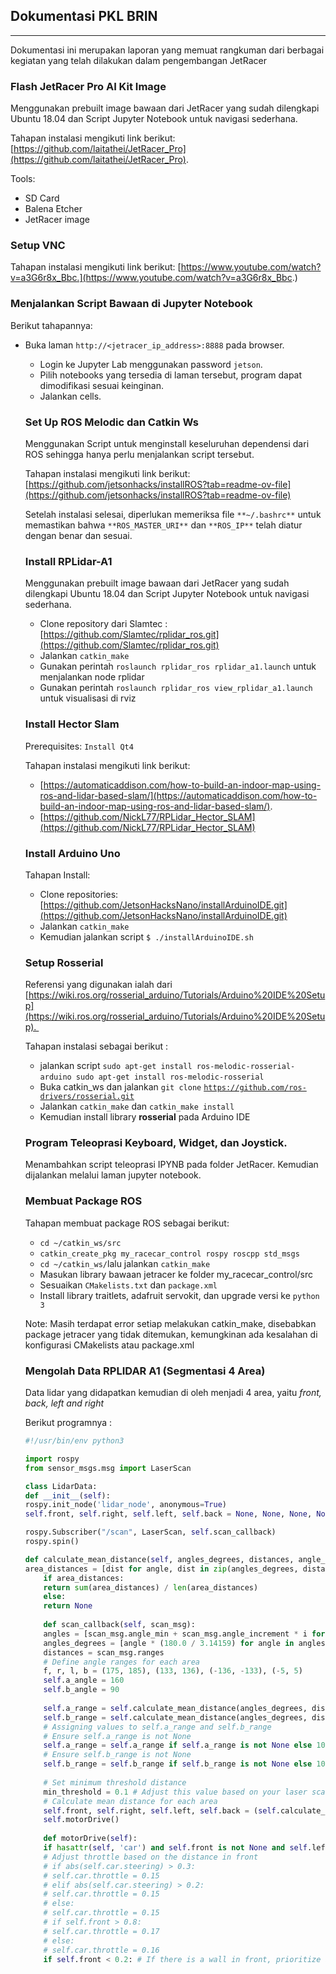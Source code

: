 ## Dokumentasi PKL BRIN

---

Dokumentasi ini merupakan laporan yang memuat rangkuman dari berbagai kegiatan yang telah dilakukan dalam pengembangan JetRacer 

### Flash JetRacer Pro AI Kit Image

Menggunakan prebuilt image bawaan dari JetRacer yang sudah dilengkapi Ubuntu 18.04 dan Script Jupyter Notebook untuk navigasi sederhana. 

Tahapan instalasi mengikuti link berikut: [https://github.com/laitathei/JetRacer_Pro](https://github.com/laitathei/JetRacer_Pro).

Tools: 

* SD Card
* Balena Etcher
* JetRacer image

### Setup VNC

Tahapan instalasi mengikuti link berikut: [https://www.youtube.com/watch?v=a3G6r8x_Bbc.](https://www.youtube.com/watch?v=a3G6r8x_Bbc.)

### Menjalankan Script Bawaan di Jupyter Notebook

Berikut tahapannya: 

* Buka laman `http://<jetracer_ip_address>:8888` pada browser.
    * Login ke Jupyter Lab menggunakan password `jetson`.
    * Pilih notebooks yang tersedia di laman tersebut, program dapat dimodifikasi sesuai keinginan.
    * Jalankan cells.
    
    ### Set Up ROS Melodic dan Catkin Ws
    
    Menggunakan Script untuk menginstall keseluruhan dependensi dari ROS sehingga hanya perlu menjalankan script tersebut. 
    
    Tahapan instalasi mengikuti link berikut: [https://github.com/jetsonhacks/installROS?tab=readme-ov-file](https://github.com/jetsonhacks/installROS?tab=readme-ov-file)
    
    Setelah instalasi selesai, diperlukan memeriksa file `**~/.bashrc**` untuk memastikan bahwa `**ROS_MASTER_URI**` dan `**ROS_IP**` telah diatur dengan benar dan sesuai.
    
    ### Install RPLidar-A1
    
    Menggunakan prebuilt image bawaan dari JetRacer yang sudah dilengkapi Ubuntu 18.04 dan Script Jupyter Notebook untuk navigasi sederhana. 
    
    * Clone repository dari Slamtec : [https://github.com/Slamtec/rplidar_ros.git](https://github.com/Slamtec/rplidar_ros.git)
    * Jalankan `catkin_make` 
    * Gunakan perintah `roslaunch rplidar_ros rplidar_a1.launch` untuk menjalankan node rplidar
    * Gunakan perintah `roslaunch rplidar_ros view_rplidar_a1.launch` untuk visualisasi di rviz
    
    ### Install Hector Slam
    
    Prerequisites: `Install Qt4`
    
    Tahapan instalasi mengikuti link berikut:
    
    * [https://automaticaddison.com/how-to-build-an-indoor-map-using-ros-and-lidar-based-slam/](https://automaticaddison.com/how-to-build-an-indoor-map-using-ros-and-lidar-based-slam/).
    * [https://github.com/NickL77/RPLidar_Hector_SLAM](https://github.com/NickL77/RPLidar_Hector_SLAM)
    
    ### Install Arduino Uno
    
    Tahapan Install:
    
    * Clone repositories: [https://github.com/JetsonHacksNano/installArduinoIDE.git](https://github.com/JetsonHacksNano/installArduinoIDE.git)
    * Jalankan `catkin_make`
    * Kemudian jalankan script `$ ./installArduinoIDE.sh`
    
    ### Setup Rosserial
    
    Referensi yang digunakan ialah dari [https://wiki.ros.org/rosserial_arduino/Tutorials/Arduino%20IDE%20Setup](https://wiki.ros.org/rosserial_arduino/Tutorials/Arduino%20IDE%20Setup). 
    
    Tahapan instalasi sebagai berikut :
    
    * jalankan script `sudo apt-get install ros-melodic-rosserial-arduino sudo apt-get install ros-melodic-rosserial` 
    * Buka catkin\_ws dan jalankan `git clone` [`https://github.com/ros-drivers/rosserial.git`](https://github.com/ros-drivers/rosserial.git)
    * Jalankan `catkin_make` dan `catkin_make install`
    * Kemudian install library **rosserial** pada Arduino IDE
    
    
    ### Program Teleoprasi Keyboard, Widget, dan Joystick.
    
    Menambahkan script teleoprasi IPYNB pada folder JetRacer. Kemudian dijalankan melalui laman jupyter notebook.
    
    ### Membuat Package ROS 
    
    Tahapan membuat package ROS sebagai berikut:
    
    * `cd ~/catkin_ws/src`
    * `catkin_create_pkg my_racecar_control rospy roscpp std_msgs`
    * `cd ~/catkin_ws/`lalu jalankan `catkin_make`
    * Masukan library bawaan jetracer ke folder my\_racecar\_control/src
    * Sesuaikan `CMakelists.txt` dan `package.xml`
    * Install library traitlets, adafruit servokit, dan upgrade versi ke `python 3`
    
    Note: Masih terdapat error setiap melakukan catkin\_make, disebabkan package jetracer yang tidak ditemukan, kemungkinan ada kesalahan di konfigurasi CMakelists atau package.xml
    
    ### Mengolah Data RPLIDAR A1 (Segmentasi 4 Area) 
    
    Data lidar yang didapatkan kemudian di oleh menjadi 4 area, yaitu _front, back, left and right_
    
    Berikut programnya : 
    
    ```python
    #!/usr/bin/env python3
    
    import rospy
    from sensor_msgs.msg import LaserScan
    
    class LidarData:
    def __init__(self):
    rospy.init_node('lidar_node', anonymous=True)
    self.front, self.right, self.left, self.back = None, None, None, None
    
    rospy.Subscriber("/scan", LaserScan, self.scan_callback)
    rospy.spin()
    
    def calculate_mean_distance(self, angles_degrees, distances, angle_range):
    area_distances = [dist for angle, dist in zip(angles_degrees, distances) if angle_range[0] <= angle <=angle_range[1]] return sum(area_distances) / len(area_distances) if area_distances else None def scan_callback(self, scan_msg): angles=[scan_msg.angle_min + scan_msg.angle_increment * i for i in range(len(scan_msg.ranges))] angles_degrees=[angle * (180.0 / 3.14159) for angle in angles] distances=scan_msg.ranges # Define angle ranges for each area f, r, l, b=(175, 185), (67.5, 112.5), (-112.5, -67.5), (-5, 5) # Calculate mean distance for each area self.front, self.right, self.left, self.back=(self.calculate_mean_distance(angles_degrees, distances, a) for a in [f, r, l, b]) # Print the mean distances self.print_mean_distances() def print_mean_distances(self): rospy.loginfo(f"Mean Distance in Area Front: {self.front}") rospy.loginfo(f"Mean Distance in Area Right: {self.right}") rospy.loginfo(f"Mean Distance in Area Left: {self.left}") rospy.loginfo(f"Mean Distance in Area Back: {self.back}") if __name__=='__main__' : LidarData() ``` ### Merancang Program Wall Following dengan PID Program Wall following dijalankan menggunakan script bernama wall\_following.py. Program ini menginisiasi node ROS bernama racecar\_control\_node yang berfungsi untuk mengendalikan JetRacer.  Berikut Programnya: ```python #!/usr/bin/env python3 import rospy import math from jetracer.nvidia_racecar import NvidiaRacecar from sensor_msgs.msg import LaserScan class RacecarNode: def __init__(self): rospy.init_node('racecar_control_node', anonymous=True) rospy.Subscriber("/scan", LaserScan, self.scan_callback) self.front, self.right, self.left, self.back=None, None, None, None self.car=NvidiaRacecar() # Register the callback to stop the throttle when shutting down rospy.on_shutdown(self.shutdown_callback) rospy.spin() def calculate_mean_distance(self, angles_degrees, distances, angle_range, min_threshold): area_distances=[dist for angle, dist in zip(angles_degrees, distances) if angle_range[0] <=angle <=angle_range[1] and not math.isnan(dist) and dist < float('inf') and dist> min_threshold]
        if area_distances:
        return sum(area_distances) / len(area_distances)
        else:
        return None
        
        def scan_callback(self, scan_msg):
        angles = [scan_msg.angle_min + scan_msg.angle_increment * i for i in range(len(scan_msg.ranges))]
        angles_degrees = [angle * (180.0 / 3.14159) for angle in angles]
        distances = scan_msg.ranges
        # Define angle ranges for each area
        f, r, l, b = (175, 185), (133, 136), (-136, -133), (-5, 5)
        self.a_angle = 160
        self.b_angle = 90
        
        self.a_range = self.calculate_mean_distance(angles_degrees, distances, (self.a_angle - 1, self.a_angle + 1), 0.1)
        self.b_range = self.calculate_mean_distance(angles_degrees, distances, (self.b_angle - 1, self.b_angle + 1), 0.1)
        # Assigning values to self.a_range and self.b_range
        # Ensure self.a_range is not None
        self.a_range = self.a_range if self.a_range is not None else 100.0 # Assign default value 100.0 if self.a_range is None
        # Ensure self.b_range is not None
        self.b_range = self.b_range if self.b_range is not None else 100.0 # Assign default value 100.0 if self.b_range is None
        
        # Set minimum threshold distance
        min_threshold = 0.1 # Adjust this value based on your laser scanner's specifications
        # Calculate mean distance for each area
        self.front, self.right, self.left, self.back = (self.calculate_mean_distance(angles_degrees, distances, a, min_threshold) for a in [f, r, l, b])
        self.motorDrive()
        
        def motorDrive(self):
        if hasattr(self, 'car') and self.front is not None and self.left is not None and self.right is not None:
        # Adjust throttle based on the distance in front
        # if abs(self.car.steering) > 0.3:
        # self.car.throttle = 0.15
        # elif abs(self.car.steering) > 0.2:
        # self.car.throttle = 0.15
        # else:
        # self.car.throttle = 0.15
        # if self.front > 0.8:
        # self.car.throttle = 0.17
        # else:
        # self.car.throttle = 0.16
        if self.front < 0.2: # If there is a wall in front, prioritize avoiding collision # self.car.steering=1.0 self.car.throttle=0.01 else: # If there is no wall in front, continue following the left wall if self.left < 0.2: # If left distance is less than 0.4 and right is greater than left, steer right self.car.steering=0.4 else: # Otherwise, continue following the left wall distRef=0.3 rospy.loginfo("Left Distance: %.4f", self.left) alpha=math.atan((self.a_range * math.cos(self.b_angle - self.a_angle) - self.b_range) / (self.a_range * math.sin(self.b_angle - self.a_angle))) d_t=self.b_range * math.cos(alpha) d_t1=d_t + 0.3 * math.sin(alpha) error=distRef - d_t1 # error=distRef - self.left rospy.loginfo("Err: %.4f", error) rospy.loginfo("Dt %.4f", d_t) rospy.loginfo("Dt1: %.4f", d_t1) KP=5.0 KI=0.0 KD=1.0 if 'integral' not in self.__dict__: self.integral=0 self.integral +=error if 'previous_error' not in self.__dict__: self.previous_error=0 derivative=error - self.previous_error self.previous_error=error PIDvalue=KP * error + KI * self.integral + KD * derivative PIDvalue=min(max(PIDvalue, -1.0), 1.0) rospy.loginfo("PID value: %.4f", PIDvalue) # self.car.steering=-PIDvalue # else: # self.car.throttle=0.0 def shutdown_callback(self): # Stop the throttle when the ROS node is shut down if hasattr(self, 'car' ): self.car.throttle=0.0 if __name__=='__main__' : racecar_node=RacecarNode() ``` Penjelasan Struktur Program: #### Mendefinisikan Class ‘RacecarNode’  * Init node: `racecar_control_node` * Subscribe: `/scan` * Mendefinisikan object car * scan\_callback: Memproses data pemindaian lasescan. Menghitung jarak rata-rata pada range sudut tertentu di area sekitar Jetracer. * Memanggil fungsi motorDrive untuk mengontrol Jetracer berdasarkan pembacaan sensor. * shutdown\_callback: Menghentikan throttle Jetracer ketika node ROS dimatikan. #### Pengolahan Data Sensor * Data pemindaian laser yang diterima dari topik `/scan` diproses dalam fungsi `scan_callback`. * Jarak rata-rata dihitung untuk empat area berbeda di sekitar JetRacer: depan, kanan, kiri, dan belakang. * Rentang sudut ditentukan untuk setiap area untuk mengekstrak data yang relevan dari pemindaian laser. #### Logika Pengendalian * Fungsi `motorDrive` mengimplementasikan logika pengendalian untuk JetRacer. * Ini menyesuaikan throttle dan kemudi berdasarkan pembacaan sensor. * Jika dinding terdeteksi di depan (`self.front < 0.2`), JetRacer memprioritaskan menghindari tabrakan dengan mengurangi throttle (`self.car.throttle=0.01`). * Jika tidak, JetRacer mengikuti dinding kiri: * Jika jarak ke kiri kurang dari ambang batas tertentu (`self.left < 0.2`), Jetracer bermanuver ke kanan untuk menghindari tabrakan. * Jika tidak, dihitung kesalahan antara jarak yang diinginkan dari dinding kiri dan jarak aktual (`error=distRef - d_t1`) dan diterapkan kontrol PID untuk menyesuaikan sudut kemudi sesuai. #### Kontrol PID * Kontrol Proportional-Integral-Derivative (PID) digunakan untuk menyesuaikan sudut kemudi berdasarkan kesalahan antara jarak yang diinginkan dan aktual dari dinding kiri. * Parameter PID (KP, KI, KD) dapat dikonfigurasi untuk menyetel perilaku pengendalian. * Istilah integral dan derivatif dihitung untuk meningkatkan kinerja dan stabilitas pengontrol. ### Things to Improve: * Menambahkan TTC Braking system. * Menggunakan Reactive Methods untuk wall following, kemudian kembangkan ke algortima safety bubble. * Mapping. * Planning menggunakan algoritma Pure Pursuit. * VIsion. ---
